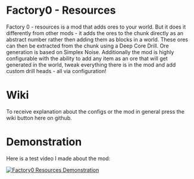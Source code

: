 # Factory0 - Resources

Factory 0 - resources is a mod that adds ores to your world. But it does it differently from other mods - it adds the ores to the chunk directly as an abstract number rather then adding them as blocks in a world.
These ores can then be extracted from the chunk using a Deep Core Drill.
Ore generation is based on Simplex Noise.
Additionally the mod is highly configurable with the ability to add any item as an ore that will get generated in the world, tweak everything there is in the mod and add custom drill heads - all via configuration!

# Wiki

To receive explanation about the configs or the mod in general press the wiki button here on github.

# Demonstration

Here is a test video I made about the mod:

[![Factory0 Resources Demonstration](http://img.youtube.com/vi/g4tGHDf7_f4/0.jpg)](http://www.youtube.com/watch?v=g4tGHDf7_f4 "Factory0 Resources Preview")
